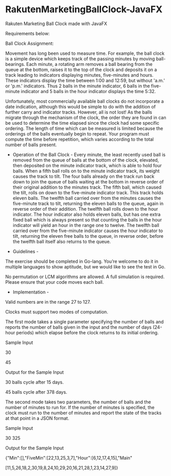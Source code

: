 # RakutenMarketingBallClock-JavaFX
Rakuten Marketing Ball Clock made with JavaFX


Requirements below:

Ball Clock Assignment:

Movement has long been used to measure time. For example, the ball clock is a simple device which keeps track of the passing minutes by moving ball-bearings. Each minute, a rotating arm removes a ball bearing from the queue at the bottom, raises it to the top of the clock and deposits it on a track leading to indicators displaying minutes, five-minutes and hours. These indicators display the time between 1:00 and 12:59, but without 'a.m.' or 'p.m.' indicators. Thus 2 balls in the minute indicator, 6 balls in the five-minute indicator and 5 balls in the hour indicator displays the time 5:32.

Unfortunately, most commercially available ball clocks do not incorporate a date indication, although this would be simple to do with the addition of further carry and indicator tracks. However, all is not lost! As the balls migrate through the mechanism of the clock, the order they are found in can be used to determine the time elapsed since the clock had some specific ordering. The length of time which can be measured is limited because the orderings of the balls eventually begin to repeat. Your program must compute the time before repetition, which varies according to the total number of balls present.

- Operation of the Ball Clock -
Every minute, the least recently used ball is removed from the queue of balls at the bottom of the clock, elevated, then deposited on the minute indicator track, which is able to hold four balls. When a fifth ball rolls on to the minute indicator track, its weight causes the track to tilt. The four balls already on the track run back down to join the queue of balls waiting at the bottom in reverse order of their original addition to the minutes track. The fifth ball, which caused the tilt, rolls on down to the five-minute indicator track. This track holds eleven balls. The twelfth ball carried over from the minutes causes the five-minute track to tilt, returning the eleven balls to the queue, again in reverse order of their addition. The twelfth ball rolls down to the hour indicator. The hour indicator also holds eleven balls, but has one extra fixed ball which is always present so that counting the balls in the hour indicator will yield an hour in the range one to twelve. The twelfth ball carried over from the five-minute indicator causes the hour indicator to tilt, returning the eleven free balls to the queue, in reverse order, before the twelfth ball itself also returns to the queue.

- Guidelines -

The exercise should be completed in Go-lang. You’re welcome to do it in multiple languages to show aptitude, but we would like to see the test in Go.

 

No permutation or LCM algorithms are allowed.  A full simulation is required. Please ensure that your code moves each ball.

 

- Implementation -

Valid numbers are in the range 27 to 127.

 

Clocks must support two modes of computation.

 

The first mode takes a single parameter specifying the number of balls and reports the number of balls given in the input and the number of days (24-hour periods) which elapse before the clock returns to its initial ordering.

 

  Sample Input

  30

  45

 

  Output for the Sample Input

  30 balls cycle after 15 days.

  45 balls cycle after 378 days.

 

The second mode takes two parameters, the number of balls and the number of minutes to run for.  If the number of minutes is specified, the clock must run to the number of minutes and report the state of the tracks at that point in a JSON format.

 

  Sample Input

  30 325

 

  Output for the Sample Input

  {"Min":[],"FiveMin":[22,13,25,3,7],"Hour":[6,12,17,4,15],"Main"

  [11,5,26,18,2,30,19,8,24,10,29,20,16,21,28,1,23,14,27,9]}
